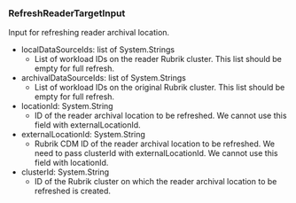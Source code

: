 ### RefreshReaderTargetInput
Input for refreshing reader archival location.

- localDataSourceIds: list of System.Strings
  - List of workload IDs on the reader Rubrik cluster. This list should be empty for full refresh.
- archivalDataSourceIds: list of System.Strings
  - List of workload IDs on the original Rubrik cluster. This list should be empty for full refresh.
- locationId: System.String
  - ID of the reader archival location to be refreshed. We cannot use this field with externalLocationId.
- externalLocationId: System.String
  - Rubrik CDM ID of the reader archival location to be refreshed. We need to pass clusterId with externalLocationId. We cannot use this field with locationId.
- clusterId: System.String
  - ID of the Rubrik cluster on which the reader archival location to be refreshed is created.
